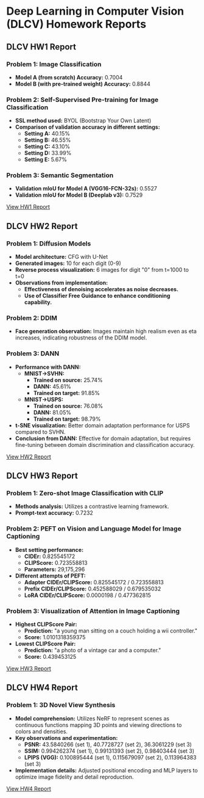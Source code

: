 # Deep Learning in Computer Vision (DLCV) Homework Reports

## DLCV HW1 Report
### Problem 1: Image Classification
- **Model A (from scratch) Accuracy:** 0.7004
- **Model B (with pre-trained weight) Accuracy:** 0.8844

### Problem 2: Self-Supervised Pre-training for Image Classification
- **SSL method used:** BYOL (Bootstrap Your Own Latent)
- **Comparison of validation accuracy in different settings:**
  - **Setting A:** 40.15%
  - **Setting B:** 46.55%
  - **Setting C:** 43.10%
  - **Setting D:** 33.99%
  - **Setting E:** 5.67%

### Problem 3: Semantic Segmentation
- **Validation mIoU for Model A (VGG16-FCN-32s):** 0.5527
- **Validation mIoU for Model B (Deeplab v3):** 0.7529

[View HW1 Report](URL-to-HW1-Report)

## DLCV HW2 Report
### Problem 1: Diffusion Models
- **Model architecture:** CFG with U-Net
- **Generated images:** 10 for each digit (0-9)
- **Reverse process visualization:** 6 images for digit "0" from t=1000 to t=0
- **Observations from implementation:**
  - **Effectiveness of denoising accelerates as noise decreases.**
  - **Use of Classifier Free Guidance to enhance conditioning capability.**

### Problem 2: DDIM
- **Face generation observation:** Images maintain high realism even as eta increases, indicating robustness of the DDIM model.

### Problem 3: DANN
- **Performance with DANN:**
  - **MNIST→SVHN:** 
    - **Trained on source:** 25.74%
    - **DANN:** 45.61%
    - **Trained on target:** 91.85%
  - **MNIST→USPS:**
    - **Trained on source:** 76.08%
    - **DANN:** 81.05%
    - **Trained on target:** 98.79%
- **t-SNE visualization:** Better domain adaptation performance for USPS compared to SVHN.
- **Conclusion from DANN:** Effective for domain adaptation, but requires fine-tuning between domain discrimination and classification accuracy.

[View HW2 Report](URL-to-HW2-Report)

## DLCV HW3 Report
### Problem 1: Zero-shot Image Classification with CLIP
- **Methods analysis:** Utilizes a contrastive learning framework.
- **Prompt-text accuracy:** 0.7232

### Problem 2: PEFT on Vision and Language Model for Image Captioning
- **Best setting performance:**
  - **CIDEr:** 0.825545172
  - **CLIPScore:** 0.723558813
  - **Parameters:** 29,175,296
- **Different attempts of PEFT:**
  - **Adapter CIDEr/CLIPScore:** 0.825545172 / 0.723558813
  - **Prefix CIDEr/CLIPScore:** 0.452588029 / 0.679535032
  - **LoRA CIDEr/CLIPScore:** 0.0000198 / 0.477362815

### Problem 3: Visualization of Attention in Image Captioning
- **Highest CLIPScore Pair:**
  - **Prediction:** "a young man sitting on a couch holding a wii controller."
  - **Score:** 1.0101318359375
- **Lowest CLIPScore Pair:**
  - **Prediction:** "a photo of a vintage car and a computer."
  - **Score:** 0.439453125

[View HW3 Report](URL-to-HW3-Report)

## DLCV HW4 Report
### Problem 1: 3D Novel View Synthesis
- **Model comprehension:** Utilizes NeRF to represent scenes as continuous functions mapping 3D points and viewing directions to colors and densities.
- **Key observations and experimentation:**
  - **PSNR:** 43.5840266 (set 1), 40.7728727 (set 2), 36.3061229 (set 3)
  - **SSIM:** 0.994262374 (set 1), 0.99131393 (set 2), 0.98403444 (set 3)
  - **LPIPS (VGG):** 0.100895444 (set 1), 0.115679097 (set 2), 0.113964383 (set 3)
- **Implementation details:** Adjusted positional encoding and MLP layers to optimize image fidelity and detail reproduction.

[View HW4 Report](URL-to-HW4-Report)
